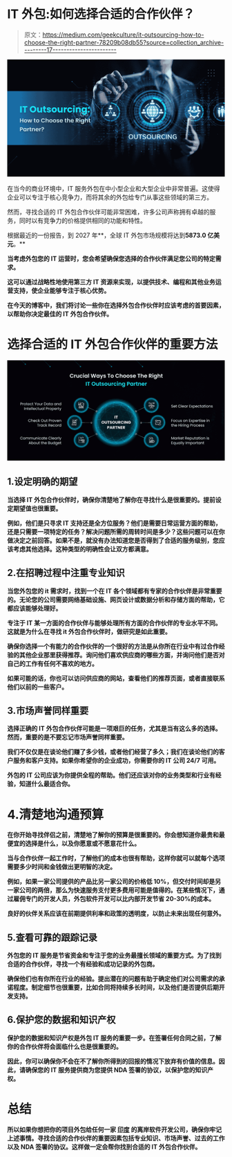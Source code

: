 # IT 外包:如何选择合适的合作伙伴？

> 原文：<https://medium.com/geekculture/it-outsourcing-how-to-choose-the-right-partner-78209b08db55?source=collection_archive---------17----------------------->

![](img/32e744c04c679686d49837e5245d1457.png)

在当今的商业环境中，IT 服务外包在中小型企业和大型企业中非常普遍。这使得企业可以专注于核心竞争力，而将其余的外包给专门从事这些领域的第三方。

然而，寻找合适的 IT 外包合作伙伴可能非常困难，许多公司声称拥有卓越的服务，同时以有竞争力的价格提供相同的功能和特性。

根据最近的一份报告，到 2027 年**，全球 IT 外包市场规模将达到**5873.0 亿美元**。**

**当考虑外包您的 IT 运营时，您会希望确保您选择的合作伙伴满足您公司的特定需求。**

**这可以通过战略性地使用第三方 IT 资源来实现，以提供技术、编程和其他业务运营支持，使企业能够专注于核心优势。**

**在今天的博客中，我们将讨论一些你在选择外包合作伙伴时应该考虑的首要因素，以帮助你决定最佳的 IT 外包合作伙伴。**

# **选择合适的 IT 外包合作伙伴的重要方法**

**![](img/56a32844e85bce56ead75e99b0082277.png)**

## **1.设定明确的期望**

**当选择 IT 外包合作伙伴时，确保你清楚地了解你在寻找什么是很重要的。提前设定期望值也很重要。**

**例如，他们是只寻求 IT 支持还是全方位服务？他们是需要日常运营方面的帮助，还是只需要一项特定的任务？解决问题所需的周转时间是多少？这些问题可以在你做决定之前回答。如果不是，就没有办法知道您是否得到了合适的服务级别，您应该考虑其他选择。这种类型的明确性会让双方都满意。**

## **2.在招聘过程中注重专业知识**

**当您外包您的 it 需求时，找到一个在 IT 各个领域都有专家的合作伙伴是非常重要的。无论您的公司需要网络基础设施、网页设计或数据分析和存储方面的帮助，它都应该能够处理好。**

**专注于 IT 某一方面的合作伙伴与能够处理所有方面的合作伙伴的专业水平不同。这就是为什么在寻找 it 外包合作伙伴时，做研究是如此重要。**

**确保你选择一个有能力的合作伙伴的一个很好的方法是从你所在行业中有过合作经验的其他企业那里获得推荐。询问他们喜欢供应商的哪些方面，并询问他们是否对自己的工作有任何不喜欢的地方。**

**如果可能的话，你也可以访问供应商的网站，查看他们的推荐页面，或者直接联系他们以前的一些客户。**

## **3.市场声誉同样重要**

**选择正确的 IT 外包合作伙伴可能是一项艰巨的任务，尤其是当有这么多的选择。然而，重要的是不要忘记市场声誉同样重要。**

**我们不仅仅是在谈论他们赚了多少钱，或者他们经营了多久；我们在谈论他们的客户服务和客户支持。如果你希望你的企业成功，你需要你的 IT 公司 24/7 可用。**

**外包的 IT 公司应该为你提供全程的帮助。他们还应该对你的业务类型和行业有经验，知道什么最适合你。**

# **4.清楚地沟通预算**

**在你开始寻找伴侣之前，清楚地了解你的预算是很重要的。你会想知道你最贵和最便宜的选择是什么，以及你愿意或不愿意花什么。**

**当与合作伙伴一起工作时，了解他们的成本也很有帮助，这样你就可以就每个选项需要多少时间和金钱做出更明智的决定。**

**例如，如果一家公司提供的产品比另一家公司的价格低 10%，但交付时间却是另一家公司的两倍，那么为快速服务支付更多费用可能是值得的。在某些情况下，通过雇佣专门的开发人员，外包软件开发可以比内部开发节省 20-30%的成本。**

**良好的伙伴关系应该在前期提供利率和政策的透明度，以防止未来出现任何意外。**

## **5.查看可靠的跟踪记录**

**外包您的 IT 服务是节省资金和专注于您的业务最擅长领域的重要方式。为了找到合适的合作伙伴，寻找一个有经验和成功记录的外包商。**

**确保他们也有你所在行业的经验。提出潜在的问题有助于确定他们对公司需求的承诺程度。制定细节也很重要，比如合同将持续多长时间，以及他们是否提供后期开发支持。**

## **6.保护您的数据和知识产权**

**保护您的数据和知识产权是外包 IT 服务的重要一步。在签署任何合同之前，了解你的合作伙伴将会面临什么也是很重要的。**

**因此，你可以确保你不会在不了解你所得到的回报的情况下放弃有价值的信息。因此，请确保您的 IT 服务提供商为您提供 NDA 签署的协议，以保护您的知识产权。**

# **总结**

**所以如果你想把你的项目外包给任何一家 [**印度**](https://www.quytech.com/offshore-development-center.php) 的离岸软件开发公司，确保你牢记上述事情。寻找合适的合作伙伴的重要因素包括专业知识、市场声誉、过去的工作以及 NDA 签署的协议。这样做一定会帮你找到合适的 IT 外包合作伙伴。**